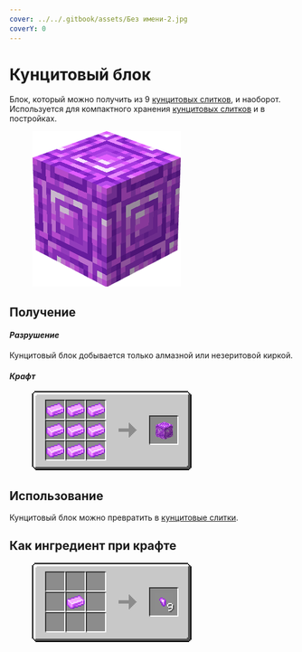 ```yaml
---
cover: ../../.gitbook/assets/Без имени-2.jpg
coverY: 0
---
```


# Кунцитовый блок

Блок, который можно получить из 9 [кунцитовых слитков](../materialy/metally-i-mineraly/kuncitovyi-slitok.md), и наоборот. Используется для компактного хранения [кунцитовых слитков](../materialy/metally-i-mineraly/kuncitovyi-slitok.md) и в постройках.

<figure><img src="../../.gitbook/assets/pink_ore_block.png" alt=""><figcaption></figcaption></figure>

## Получение

#### _Разрушение_

Кунцитовый блок добывается только алмазной или незеритовой киркой.

#### _Крафт_

<figure><img src="../../.gitbook/assets/pink_ore_block_result-x1.png" alt=""><figcaption></figcaption></figure>

## Использование

Кунцитовый блок можно превратить в [кунцитовые слитки](../materialy/metally-i-mineraly/kuncitovyi-slitok.md).

## Как ингредиент при крафте

<figure><img src="../../.gitbook/assets/pink_ore_nugget_result-multi.png" alt=""><figcaption></figcaption></figure>
